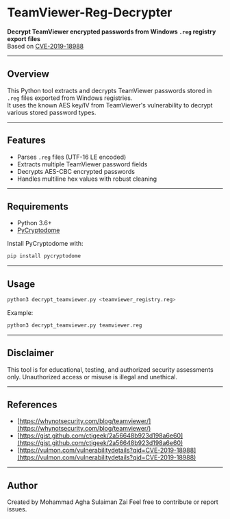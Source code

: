 # TeamViewer-Reg-Decrypter

**Decrypt TeamViewer encrypted passwords from Windows `.reg` registry export files**  
Based on [CVE-2019-18988](https://vulmon.com/vulnerabilitydetails?qid=CVE-2019-18988)

---

## Overview

This Python tool extracts and decrypts TeamViewer passwords stored in `.reg` files exported from Windows registries.  
It uses the known AES key/IV from TeamViewer's vulnerability to decrypt various stored password types.

---

## Features

- Parses `.reg` files (UTF-16 LE encoded)
- Extracts multiple TeamViewer password fields
- Decrypts AES-CBC encrypted passwords
- Handles multiline hex values with robust cleaning

---

## Requirements

- Python 3.6+
- [PyCryptodome](https://pycryptodome.readthedocs.io/en/latest/)

Install PyCryptodome with:

```bash
pip install pycryptodome
````

---

## Usage

```bash
python3 decrypt_teamviewer.py <teamviewer_registry.reg>
```

Example:

```bash
python3 decrypt_teamviewer.py teamviewer.reg
```

---

## Disclaimer

This tool is for educational, testing, and authorized security assessments only.
Unauthorized access or misuse is illegal and unethical.

---

## References

* [https://whynotsecurity.com/blog/teamviewer/](https://whynotsecurity.com/blog/teamviewer/)
* [https://gist.github.com/ctigeek/2a56648b923d198a6e60](https://gist.github.com/ctigeek/2a56648b923d198a6e60)
* [https://vulmon.com/vulnerabilitydetails?qid=CVE-2019-18988](https://vulmon.com/vulnerabilitydetails?qid=CVE-2019-18988)

---

## Author

Created by Mohammad Agha Sulaiman Zai
Feel free to contribute or report issues.
